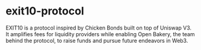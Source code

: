 # exit10-protocol
EXIT10 is a protocol inspired by Chicken Bonds built on top of Uniswap V3. It amplifies fees for liquidity providers while enabling Open Bakery, the team behind the protocol, to raise funds and pursue future endeavors in Web3.
